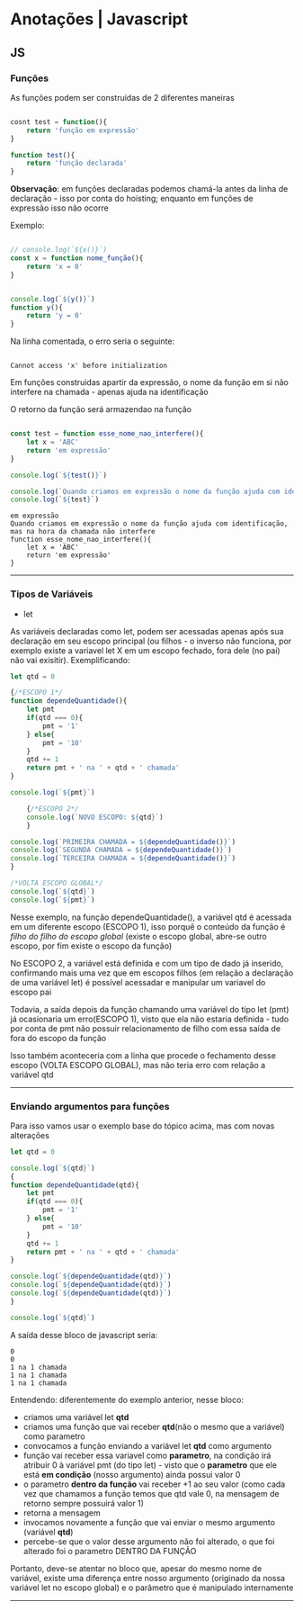 # Anotações | Javascript

## JS

### Funções

As funções podem ser construídas de 2 diferentes maneiras

```js

cosnt test = function(){
    return 'função em expressão'
}

function test(){
    return 'função declarada'
}

```

**Observação**: em funções declaradas podemos chamá-la antes da linha de declaração - isso por conta do hoisting; enquanto em funções de expressão isso não ocorre

Exemplo:

```js

// console.log(`${x()}`)
const x = function nome_função(){
    return 'x = 0'
}


console.log(`${y()}`)
function y(){
    return 'y = 0'
}

```

Na linha comentada, o erro seria o seguinte: 

```

Cannot access 'x' before initialization

```

Em funções construidas apartir da expressão, o nome da função em si não interfere na chamada - apenas ajuda na identificação

O retorno da função será armazendao na função

```js

const test = function esse_nome_nao_interfere(){
    let x = 'ABC'
    return 'em expressão'
}

console.log(`${test()}`)

console.log(`Quando criamos em expressão o nome da função ajuda com identificação, mas na hora da chamada não interfere`)
console.log(`${test}`)

```

```
em expressão
Quando criamos em expressão o nome da função ajuda com identificação, mas na hora da chamada não interfere
function esse_nome_nao_interfere(){
    let x = 'ABC'
    return 'em expressão'
}

```

---

### Tipos de Variáveis

* let

As variáveis declaradas como let, podem ser acessadas apenas após sua declaração em seu escopo principal (ou filhos - o inverso não funciona, por exemplo existe a variavel let X em um escopo fechado, fora dele (no pai) não vai exisitir). Exemplificando:

```js
let qtd = 0

{/*ESCOPO 1*/
function dependeQuantidade(){
    let pmt
    if(qtd === 0){
        pmt = '1'
    } else{
        pmt = '10'
    }
    qtd += 1
    return pmt + ' na ' + qtd + ' chamada'
}

console.log(`${pmt}`)

    {/*ESCOPO 2*/
    console.log(`NOVO ESCOPO: ${qtd}`)
    }

console.log(`PRIMEIRA CHAMADA = ${dependeQuantidade()}`)
console.log(`SEGUNDA CHAMADA = ${dependeQuantidade()}`)
console.log(`TERCEIRA CHAMADA = ${dependeQuantidade()}`)
}

/*VOLTA ESCOPO GLOBAL*/
console.log(`${qtd}`)
console.log(`${pmt}`)
```

Nesse exemplo, na função dependeQuantidade(), a variável qtd é acessada em um diferente escopo (ESCOPO 1), isso porquê o conteúdo da função é *filho do filho do escopo global* (existe o escopo global, abre-se outro escopo, por fim existe o escopo da função)

No ESCOPO 2, a variável está definida e com um tipo de dado já inserido, confirmando mais uma vez que em escopos filhos (em relação a declaração de uma variável let) é possível acessadar e manipular um variavel do escopo pai

Todavia, a saída depois da função chamando uma variável do tipo let (pmt) já ocasionaria um erro(ESCOPO 1), visto que ela não estaria definida - tudo por conta de pmt não possuir relacionamento de filho com essa saída de fora do escopo da função

Isso também aconteceria com a linha que procede o fechamento desse escopo (VOLTA ESCOPO GLOBAL), mas não teria erro com relação a variável qtd

---
### Enviando argumentos para funções

Para isso vamos usar o exemplo base do tópico acima, mas com novas alterações

```js
let qtd = 0

console.log(`${qtd}`)
{
function dependeQuantidade(qtd){
    let pmt
    if(qtd === 0){
        pmt = '1'
    } else{
        pmt = '10'
    }
    qtd += 1
    return pmt + ' na ' + qtd + ' chamada'
}

console.log(`${dependeQuantidade(qtd)}`)
console.log(`${dependeQuantidade(qtd)}`)
console.log(`${dependeQuantidade(qtd)}`)
}

console.log(`${qtd}`)
```

A saída desse bloco de javascript seria:

```
0
0
1 na 1 chamada
1 na 1 chamada
1 na 1 chamada
```

Entendendo: diferentemente do exemplo anterior, nesse bloco:
* criamos uma variável let **qtd**
* criamos uma função que vai receber **qtd**(não o mesmo que a variável) como parametro
* convocamos a função enviando a variável let **qtd** como argumento
* função vai receber essa variavel como **parametro**, na condição irá atribuir 0 à variável pmt (do tipo let) - visto que o **parametro** que ele está **em condição** (nosso argumento) ainda possui valor 0
* o parametro **dentro da função** vai receber +1 ao seu valor (como cada vez que chamamos a função temos que qtd vale 0, na mensagem de retorno sempre possuirá valor 1)
* retorna a mensagem
* invocamos novamente a função que vai enviar o mesmo argumento (variável **qtd**)
* percebe-se que o valor desse argumento não foi alterado, o que foi alterado foi o parametro DENTRO DA FUNÇÃO

Portanto, deve-se atentar no bloco que, apesar do mesmo nome de variável, existe uma diferença entre nosso argumento (originado da nossa variável let no escopo global) e o parâmetro que é manipulado internamente

---